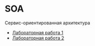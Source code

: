 # SOA
Сервис-ориентированная архитектура

* [Лабораторная работа 1](/lab1)
* [Лабораторная работа 2](/lab2)

